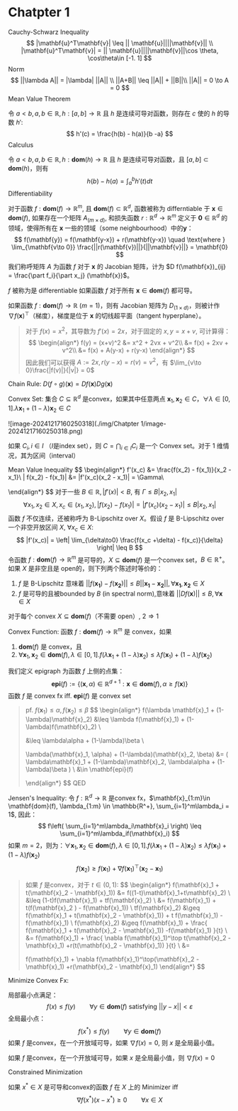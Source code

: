 # Chatpter 1

Cauchy-Schwarz Inequality
$$
|\mathbf{u}^T\mathbf{v}| \leq || \mathbf{u}||||\mathbf{v}||
\\
|\mathbf{u}^T\mathbf{v}| = || \mathbf{u}||||\mathbf{v}||\cos \theta, \cos\theta\in [-1. 1]
$$
Norm
$$
||\lambda A|| = |\lambda| ||A|| \\
||A+B|| \leq ||A|| + ||B||\\
||A|| = 0 \to A = 0
$$
Mean Value Theorem

令 $a < b, a,b\in \mathbb{R}, h:[a, b]\to \mathbb{R}$ 且 $h$ 是连续可导对函数，则存在 $c$ 使的 $h$ 的导数 $h'$:
$$
h'(c) = \frac{h(b) - h(a)}{b -a}
$$
Calculus

令 $a < b, a,b\in \mathbb{R}, h:\mathbf{dom}(h)\to \mathbb{R}$ 且 $h$ 是连续可导对函数，且 $[a, b] \subset \mathbf{dom}(h)$，则有
$$
h(b)- h(a) = \int^b_a h'(t) dt
$$
Differentiability

对于函数 $f: \mathbf{dom}(f) \to \mathbb{R}^m$, 且 $\mathbf{dom}(f)\subset \mathbb{R}^d$, 函数被称为 differntiable 于 $\mathbf{x} \in \mathbf{dom}(f)$, 如果存在一个矩阵 $A_{(m\times d)}$,   和损失函数 $r : \mathbb{R}^d \to \mathbb{R}^m$ 定义于 $\mathbf{0} \in \mathbb{R}^d$ 的领域，使得所有在 $\mathbf{x}$ 一些的领域（some neighbourhood）中的$\mathbf{y}$：
$$
f(\mathbf{y}) = f(\mathbf{y-x}) + r(\mathbf{y-x}) \quad \text{where } \lim_{\mathbf{v\to 0}} \frac{||r(\mathbf{v})||}{||\mathbf{v}||} = \mathbf{0}
$$
我们称呼矩阵 $A$ 为函数 $f$ 对于 $\mathbf{x}$ 的 Jacobian 矩阵，计为 $D f(\mathbf{x})_{ij} = \frac{\part f_i}{\part x_j} (\mathbf{x})$。

$f$ 被称为是 differentiable 如果函数 $f$ 对于所有 $\mathbf{x} \in \mathbf{dom}(f)$  都可导。

如果函数 $f: \mathbf{dom}(f) \to \mathbb{R}$ ($m=1$)，则有 Jacobian 矩阵为 $D_{(1\times d)}$，则被计作 $\nabla f(\mathbf{x})^\top$（梯度），梯度是位于 $\mathbf{x}$ 的切线超平面（tangent hyperplane）。

> 对于 $f(x)=x^2$，其导数为 $f'(x) = 2x$，对于固定的 $x, y=x+v$, 可计算得：
> $$
> \begin{align*}
> f(y) = (x+v)^2 &= x^2 + 2vx + v^2\\
> &= f(x) + 2xv + v^2\\
> &= f(x) + A(y-x) + r(y-x)
> \end{align*}
> $$
> 因此我们可以获得 $A := 2x, r(y-x) = r(v) = v^2$，有 $\lim_{v\to 0}\frac{|f(v)|}{|v|} = 0$

Chain Rule: $D(f\circ g) (\mathbf{x})=Df(\mathbf{x})Dg(\mathbf{x})$

Convex Set: 集合 $C \subseteq \mathbb{R}^d$ 是convex，如果其中任意两点 $\mathbf{x}_1,\mathbf{x}_2 \in C$，$\forall \lambda\in[0, 1]. \lambda \mathbf{x}_1 + (1-\lambda)\mathbf{x}_2 \in C$

![image-20241217160250318](./img/Chatpter 1/image-20241217160250318.png)

如果 $C_i, i\in I$ （$I$是index set），则 $C = \bigcap_{i\in I} C_i$ 是一个 Convex set。对于 1 维情况，其为区间（interval）

Mean Value Inequality
$$
\begin{align*}
f'(x_c) &= \frac{f(x_2) - f(x_1)}{x_2 - x_1}\\
| f(x_2) - f(x_1)| &= |f'(x_c)(x_2 - x_1)| = \Gamma\\

\end{align*}
$$
对于一些 $B \in \mathbb{R}, |f'(x)| < B$, 有 $\Gamma \leq B|x_2, x_1|$
$$
\forall x_1, x_2 \in X, x_c\in (x_1, x_2),| f(x_2) - f(x_1)| = |f'(x_c)(x_2 - x_1)| \leq B|x_2, x_1|
$$
函数 $f$ 不仅连续，还被称呼为 B-Lipschitz over $X$。假设 $f$ 是 B-Lipschitz over 一个非空开放区间 $X$, $\forall x_c \in X$:
$$
|f'(x_c)| = \left|
\lim_{\delta\to0}  \frac{f(x_c +\delta) - f(x_c)}{\delta}
\right| \leq B
$$
令函数 $f: \mathbf{dom}(f) \to \mathbb{R}^m$ 是可导的，$X \subseteq \mathbf{dom}(f)$ 是一个convex set，$B\in \mathbb{R}^+$。如果 $X$ 是非空且是 open的，则下列两个陈述时等价的：

1. $f$ 是 B-Lipschitz 意味着 $||f(\mathbf{x_1}) - f(\mathbf{x_2})|| \leq B ||\mathbf{x_1} - \mathbf{x_2}||, \forall \mathbf{x_1}, \mathbf{x_2} \in X$
2. $f$ 是可导的且被bounded by $B$ (in spectral norm),意味着 $||Df(\mathbf{x})||\leq B, \forall \mathbf{x} \in X$

对于每个 convex $X \subseteq \mathbf{dom}(f)$（不需要 open）, $2 \Rightarrow 1$

Convex Function: 函数 $f: \mathbf{dom}(f) \to \mathbb{R}^m$ 是 convex，如果

1. $\mathbf{dom}(f)$ 是 convex，且
2. $\forall \mathbf{x}_1, \mathbf{x}_2 \in \mathbf{dom}(f), \lambda \in [0,1]. f(\lambda \mathbf{x}_1 + (1-\lambda)\mathbf{x}_2) \leq \lambda f(\mathbf{x}_1) + (1-\lambda)f(\mathbf{x}_2)$

我们定义 epigraph 为函数 $f$ 上侧的点集：
$$
\mathbf{epi}(f) := \{
(\mathbf{x}, \alpha) \in \mathbb{R}^{d+1} :
\mathbf{x}\in \mathbf{dom}(f),
\alpha\geq f(\mathbf{x})
\}
$$
函数 $f$ 是 convex fx iff. $\mathbf{epi}(f)$ 是 convex set

> pf. $f(\mathbf{x}_1)\leq \alpha, f(\mathbf{x}_2)\leq \beta$
> $$
> \begin{align*}
> f(\lambda \mathbf{x}_1 + (1-\lambda)\mathbf{x}_2)
> &\leq 
> \lambda f(\mathbf{x}_1) + (1-\lambda)f(\mathbf{x}_2)
> \\
> 
> &\leq \lambda\alpha + (1-\lambda)\beta
> \\
> 
> \lambda(\mathbf{x}_1, \alpha) + (1-\lambda)(\mathbf{x}_2, \beta)
> &= 
> (
> \lambda\mathbf{x}_1 + (1-\lambda)\mathbf{x}_2,
> \lambda\alpha + (1-\lambda)\beta
> )
> \\ &\in \mathbf{epi}(f)
> 
> \end{align*}
> $$
> QED

Jensen's Inequality: 令 $f: \mathbb{R}^d \to  \mathbb{R}$ 是convex fx，$\mathbf{x}_{1:m}\in \mathbf{dom}(f), \lambda_{1:m} \in \mathbb{R^+}, \sum_{i=1}^m\lambda_i = 1$, 因此：
$$
f\left(
\sum_{i=1}^m\lambda_i\mathbf{x}_i
\right)
\leq
\sum_{i=1}^m\lambda_if(\mathbf{x}_i)
$$
如果 $m=2$，则为：$\forall \mathbf{x}_1, \mathbf{x}_2 \in \mathbf{dom}(f), \lambda \in [0,1]. f(\lambda \mathbf{x}_1 + (1-\lambda)\mathbf{x}_2) \leq \lambda f(\mathbf{x}_1) + (1-\lambda)f(\mathbf{x}_2)$
$$
f(\mathbf{x}_2) \geq f(\mathbf{x}_1) + \nabla f(\mathbf{x}_1)^\top (\mathbf{x}_2 - \mathbf{x}_1)
$$

> 如果 $f$ 是convex，对于 $t\in (0,1)$:
> $$
> \begin{align*}
> f(\mathbf{x}_1 + t(\mathbf{x}_2 - \mathbf{x}_1))
> &= f((1-t)\mathbf{x}_1+t\mathbf{x}_2) 
> \\
> &\leq (1-t)f(\mathbf{x}_1) + tf(\mathbf{x}_2)
> \\
> &= f(\mathbf{x}_1) + t(f(\mathbf{x}_2 ) - f(\mathbf{x}_1))
> \\
> tf(\mathbf{x}_2) &\geq f(\mathbf{x}_1 + t(\mathbf{x}_2 - \mathbf{x}_1)) + t f(\mathbf{x}_1) - f(\mathbf{x}_1)
> \\
> f(\mathbf{x}_2) &\geq f(\mathbf{x}_1) + \frac{
> f(\mathbf{x}_1 + t(\mathbf{x}_2 - \mathbf{x}_1)) -f(\mathbf{x}_1)
> }{t}
> \\
> &= 
> f(\mathbf{x}_1) + \frac{
> \nabla f(\mathbf{x}_1)^\top t(\mathbf{x}_2 - \mathbf{x}_1) +r(t(\mathbf{x}_2 - \mathbf{x}_1))
> }{t}
> \\
> &= 
> 
> f(\mathbf{x}_1) + 
> \nabla f(\mathbf{x}_1)^\top(\mathbf{x}_2 - \mathbf{x}_1) +r(\mathbf{x}_2 - \mathbf{x}_1)
> \end{align*}
> $$
> 

Minimize Convex Fx:

局部最小点满足：
$$
f(x) \leq f(y)\qquad \forall y \in \mathbf{dom}(f) \text{ satisfying } ||y-x|| < \varepsilon
$$
全局最小点：
$$
f(x^*) \leq f(y)\qquad \forall y \in \mathbf{dom}(f)
$$
如果 $f$ 是convex，在一个开放域可导，如果 $\nabla f(x)=0$, 则 $x$ 是全局最小值。

如果 $f$ 是convex，在一个开放域可导，如果 $x$ 是全局最小值，则 $\nabla f(x)=0$

Constrained Minimization

如果 $x^* \in X$ 是可导和convex的函数 $f$ 在 $X$ 上的 Minimizer iff
$$
\nabla f(x^*)(x-x^*) \geq 0\qquad \forall x\in X
$$
